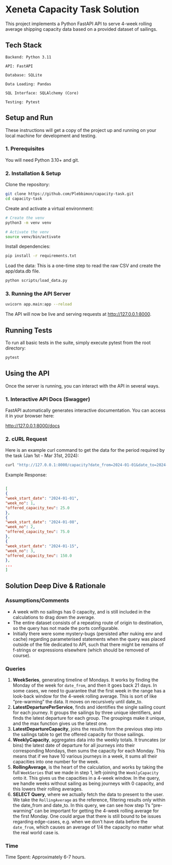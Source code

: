 # Xeneta Capacity Task Solution

This project implements a Python FastAPI API to serve 4-week rolling average shipping capacity data based on a provided dataset of sailings.


## Tech Stack

    Backend: Python 3.11

    API: FastAPI

    Database: SQLite

    Data Loading: Pandas

    SQL Interface: SQLAlchemy (Core)

    Testing: Pytest

## Setup and Run

These instructions will get a copy of the project up and running on your local machine for development and testing.

### 1. Prerequisites

You will need Python 3.10+ and git.

### 2. Installation & Setup

Clone the repository:

```bash
git clone https://github.com/Plebbimon/capacity-task.git
cd capacity-task
```

Create and activate a virtual environment:

```bash
# Create the venv
python3 -m venv venv

# Activate the venv
source venv/bin/activate
```

Install dependencies:

```bash
pip install -r requirements.txt
```

Load the data: This is a one-time step to read the raw CSV and create the app/data.db file.

```bash
python scripts/load_data.py
```

### 3. Running the API Server

```bash
uvicorn app.main:app --reload
```

The API will now be live and serving requests at http://127.0.0.1:8000.

## Running Tests

To run all basic tests in the suite, simply execute pytest from the root directory:

```bash
pytest
```

## Using the API

Once the server is running, you can interact with the API in several ways.

### 1. Interactive API Docs (Swagger)

FastAPI automatically generates interactive documentation. You can access it in your browser here:

http://127.0.0.1:8000/docs

### 2. cURL Request

Here is an example curl command to get the data for the period required by the task (Jan 1st - Mar 31st, 2024):

```bash
curl "http://127.0.0.1:8000/capacity?date_from=2024-01-01&date_to=2024-03-31"
```
Example Response:
```json

[
{
"week_start_date": "2024-01-01",
"week_no": 1,
"offered_capacity_teu": 25.0
},
{
"week_start_date": "2024-01-08",
"week_no": 2,
"offered_capacity_teu": 75.0
},
{
"week_start_date": "2024-01-15",
"week_no": 3,
"offered_capacity_teu": 150.0
},
...
]
```

## Solution Deep Dive & Rationale

### Assumptions/Comments
- A week with no sailings has 0 capacity, and is still included in the calculations to drag down the average.
- The entire dataset consists of a repeating route of origin to destination, so the query has not made the ports configurable.
- Initially there were some mystery-bugs (persisted after nuking env and cache) regarding parameterised statements when the query was placed outside of the file dedicated to API, such that there might be remains of f-strings or expressions elsewhere (which should be removed of course).
### Queries
1. **WeekSeries**, generating timeline of Mondays. It works by finding the Monday of the week for `date_from`, and then it goes back 21 days. In some cases, we need to guarantee that the first week in the range has a look-back window for the 4-week rolling average. This is sort of like “pre-warming” the data. It moves on recursively until date_to.
2. **LatestDeparturePerService**, finds and identifies the single sailing count for each journey. It groups the sailings by three unique identifiers, and finds the latest departure for each group. The groupings make it unique, and the max function gives us the latest one.
3. **LatestDepartureCapacity**, joins the results from the previous step into the sailings table to get the offered capacity for those sailings.
4. **WeeklyCapacity**, aggregates data into the weekly totals. It truncates (or bins) the latest date of departure for all journeys into their corresponding Mondays, then sums the capacity for each Monday. This means that if we have 10 various journeys in a week, it sums all their capacities into one number for the week.
5. **RollingAverage**, is the heart of the calculation, and works by taking the full `WeekSeries` that we made in step 1, left-joining the `WeeklyCapacity` onto it. This gives us the capacities in a 4-week window. In the query, we handle weeks without sailing as being journeys with 0 capacity, and this lowers their rolling averages.
6. **SELECT Query**, where we actually fetch the data to present to the user. We take the `RollingAverage` as the reference, filtering results only within the date_from and date_to. In this query, we can see how step 1’s “pre-warming” can be important for getting the 4-week rolling average for the first Monday.
One could argue that there is still bound to be issues regarding edge-cases, e.g. when we don’t have data before the `date_from`, which causes an average of 1/4 the capacity no matter what the real world case is.


### Time

Time Spent: Approximately 6-7 hours.
